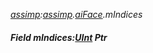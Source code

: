 _[assimp](../../modules/assimp/assimp-module.md):[assimp](../../modules/assimp/assimp-module.md).[aiFace](../../modules/assimp/assimp-aiface.md).mIndices_
##### Field mIndices:[UInt](../../modules/wonkey/wonkey-types-uint.md) Ptr
